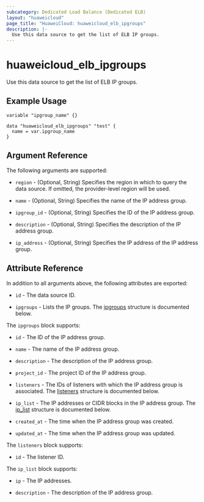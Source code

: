 ```yaml
---
subcategory: Dedicated Load Balance (Dedicated ELB)
layout: "huaweicloud"
page_title: "HuaweiCloud: huaweicloud_elb_ipgroups"
description: |-
  Use this data source to get the list of ELB IP groups.
---
```


# huaweicloud_elb_ipgroups

Use this data source to get the list of ELB IP groups.

## Example Usage

```hcl
variable "ipgroup_name" {}

data "huaweicloud_elb_ipgroups" "test" {
  name = var.ipgroup_name
}
```

## Argument Reference

The following arguments are supported:

* `region` - (Optional, String) Specifies the region in which to query the data source.
  If omitted, the provider-level region will be used.

* `name` - (Optional, String) Specifies the name of the IP address group.

* `ipgroup_id` - (Optional, String) Specifies the ID of the IP address group.

* `description` - (Optional, String) Specifies the description of the IP address group.

* `ip_address` - (Optional, String) Specifies the IP address of the IP address group.

## Attribute Reference

In addition to all arguments above, the following attributes are exported:

* `id` - The data source ID.

* `ipgroups` - Lists the IP groups.
  The [ipgroups](#Elb_ipgroups) structure is documented below.

<a name="Elb_ipgroups"></a>
The `ipgroups` block supports:

* `id` - The ID of the IP address group.

* `name` - The name of the IP address group.

* `description` - The description of the IP address group.

* `project_id` - The project ID of the IP address group.

* `listeners` - The IDs of listeners with which the IP address group is associated. The [listeners](#Elb_ipgroups_listeners)
  structure is documented below.

* `ip_list` - The IP addresses or CIDR blocks in the IP address group. The [ip_list](#Elb_ipgroups_ip_list) structure is
  documented below.

* `created_at` - The time when the IP address group was created.

* `updated_at` - The time when the IP address group was updated.

<a name="Elb_ipgroups_listeners"></a>
The `listeners` block supports:

* `id` - The listener ID.

<a name="Elb_ipgroups_ip_list"></a>
The `ip_list` block supports:

* `ip` - The IP addresses.

* `description` - The description of the IP address group.
